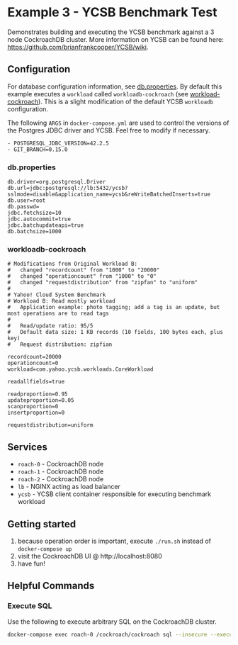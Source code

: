 # Example 3 - YCSB Benchmark Test
Demonstrates building and executing the YCSB benchmark against a 3 node CockroachDB cluster.  More information on YCSB can be found here: https://github.com/brianfrankcooper/YCSB/wiki.


## Configuration
For database configuration information, see [db.properties](ycsb/db.properties).  By default this example executes a `workload` called `workloadb-cockroach` (see [workload-cockroach](ycsb/workloadb-cockroach)).  This is a slight modification of the default YCSB `workloadb` configuration.

The following `ARGS` in `docker-compose.yml` are used to control the versions of the Postgres JDBC driver and YCSB.  Feel free to modify if necessary.

```
- POSTGRESQL_JDBC_VERSION=42.2.5
- GIT_BRANCH=0.15.0
```

### db.properties
```properties
db.driver=org.postgresql.Driver
db.url=jdbc:postgresql://lb:5432/ycsb?sslmode=disable&application_name=ycsb&reWriteBatchedInserts=true
db.user=root
db.passwd=
jdbc.fetchsize=10
jdbc.autocommit=true
jdbc.batchupdateapi=true
db.batchsize=1000
```


### workloadb-cockroach
```properties
# Modifications from Original Workload B:
#   changed "recordcount" from "1000" to "20000"
#   changed "operationcount" from "1000" to "0"
#   changed "requestdistribution" from "zipfan" to "uniform"
#
# Yahoo! Cloud System Benchmark
# Workload B: Read mostly workload
#   Application example: photo tagging; add a tag is an update, but most operations are to read tags
#                        
#   Read/update ratio: 95/5
#   Default data size: 1 KB records (10 fields, 100 bytes each, plus key)
#   Request distribution: zipfian

recordcount=20000
operationcount=0
workload=com.yahoo.ycsb.workloads.CoreWorkload

readallfields=true

readproportion=0.95
updateproportion=0.05
scanproportion=0
insertproportion=0

requestdistribution=uniform

```

## Services
* `roach-0` - CockroachDB node
* `roach-1` - CockroachDB node
* `roach-2` - CockroachDB node
* `lb` - NGINX acting as load balancer
* `ycsb` - YCSB client container responsible for executing benchmark workload

## Getting started
1) because operation order is important, execute `./run.sh` instead of `docker-compose up`
2) visit the CockroachDB UI @ http://localhost:8080
3) have fun!

## Helpful Commands

### Execute SQL
Use the following to execute arbitrary SQL on the CockroachDB cluster.
```bash
docker-compose exec roach-0 /cockroach/cockroach sql --insecure --execute="select * from ycsb.usertable;"
```